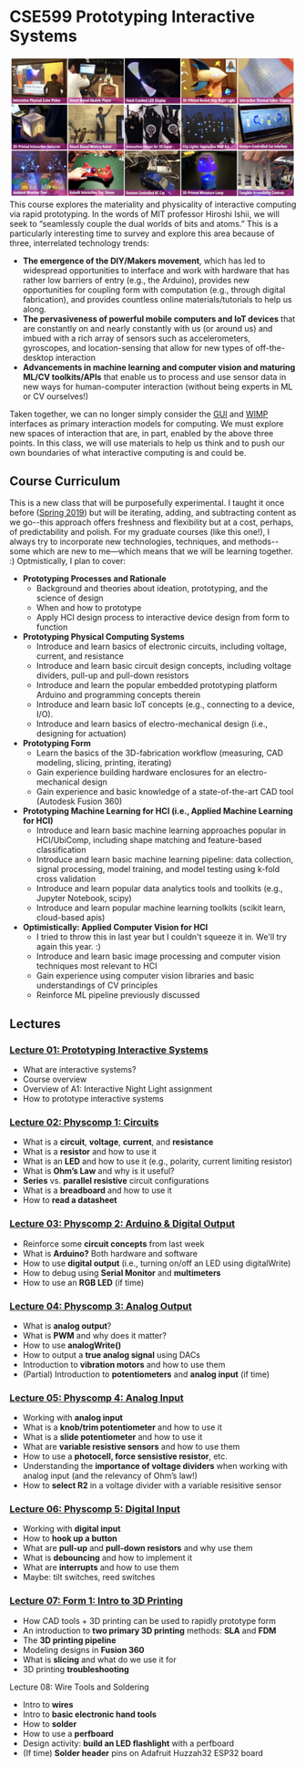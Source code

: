 # CSE599 Prototyping Interactive Systems
![Example assignments and projects from previous incarnations of this course: CMSC838f at UMD](https://github.com/jonfroehlich/CSE599Sp2019/blob/master/docs/ExampleAssignmentsAndProjects.jpg "Example assignments and projects")
This course explores the materiality and physicality of interactive computing via rapid prototyping. In the words of MIT professor Hiroshi Ishii, we will seek to “seamlessly couple the dual worlds of bits and atoms.” This is a particularly interesting time to survey and explore this area because of three, interrelated technology trends:

- **The emergence of the DIY/Makers movement**, which has led to widespread opportunities to interface and work with hardware that has rather low barriers of entry (e.g., the Arduino), provides new opportunities for coupling form with computation (e.g., through digital fabrication), and provides countless online materials/tutorials to help us along.
- **The pervasiveness of powerful mobile computers and IoT devices** that are constantly on and nearly constantly with us (or around us) and imbued with a rich array of sensors such as accelerometers, gyroscopes, and location-sensing that allow for new types of off-the-desktop interaction
- **Advancements in machine learning and computer vision and maturing ML/CV toolkits/APIs** that enable us to process and use sensor data in new ways for human-computer interaction (without being experts in ML or CV ourselves!)

Taken together, we can no longer simply consider the [GUI](https://en.wikipedia.org/wiki/Graphical_user_interface) and [WIMP](https://en.wikipedia.org/wiki/WIMP_%28computing) interfaces as primary interaction models for computing. We must explore new spaces of interaction that are, in part, enabled by the above three points. In this class, we will use materials to help us think and to push our own boundaries of what interactive computing is and could be. 

## Course Curriculum
This is a new class that will be purposefully experimental. I taught it once before ([Spring 2019](https://github.com/jonfroehlich/CSE599Sp2019)) but will be iterating, adding, and subtracting content as we go--this approach offers freshness and flexibility but at a cost, perhaps, of predictability and polish. For my graduate courses (like this one!), I always try to incorporate new technologies, techniques, and methods--some which are new to me—which means that we will be learning together. :) Optmistically, I plan to cover:

- **Prototyping Processes and Rationale**
  - Background and theories about ideation, prototyping, and the science of design
  - When and how to prototype
  - Apply HCI design process to interactive device design from form to function
- **Prototyping Physical Computing Systems**
  - Introduce and learn basics of electronic circuits, including voltage, current, and resistance
  - Introduce and learn basic circuit design concepts, including voltage dividers, pull-up and pull-down resistors
  - Introduce and learn the popular embedded prototyping platform Arduino and programming concepts therein
  - Introduce and learn basic IoT concepts (e.g., connecting to a device, I/O).
  - Introduce and learn basics of electro-mechanical design (i.e., designing for actuation)
- **Prototyping Form**
  - Learn the basics of the 3D-fabrication workflow (measuring, CAD modeling, slicing, printing, iterating)
  - Gain experience building hardware enclosures for an electro-mechanical design
  - Gain experience and basic knowledge of a state-of-the-art CAD tool (Autodesk Fusion 360)
- **Prototyping Machine Learning for HCI (i.e., Applied Machine Learning for HCI)**
  - Introduce and learn basic machine learning approaches popular in HCI/UbiComp, including shape matching and feature-based classification
  - Introduce and learn basic machine learning pipeline: data collection, signal processing, model training, and model testing using k-fold cross validation
  - Introduce and learn popular data analytics tools and toolkits (e.g., Jupyter Notebook, scipy)
  - Introduce and learn popular machine learning toolkits (scikit learn, cloud-based apis)
- **Optimistically: Applied Computer Vision for HCI**
  - I tried to throw this in last year but I couldn't squeeze it in. We'll try again this year. :)
  - Introduce and learn basic image processing and computer vision techniques most relevant to HCI
  - Gain experience using computer vision libraries and basic understandings of CV principles
  - Reinforce ML pipeline previously discussed
  
## Lectures
### [Lecture 01: Prototyping Interactive Systems](https://github.com/jonfroehlich/CSE599Au2019/blob/master/Lectures/CSE599_L01-PrototypingInteractiveSystems.pdf)
- What are interactive systems?
- Course overview
- Overview of A1: Interactive Night Light assignment
- How to prototype interactive systems

### [Lecture 02: Physcomp 1: Circuits](https://github.com/jonfroehlich/CSE599Au2019/blob/master/Lectures/CSE599_L02-PhysicalComputing1-Circuits.pdf)
- What is a **circuit**, **voltage**, **current**, and **resistance**
- What is a **resistor** and how to use it
- What is an **LED** and how to use it (e.g., polarity, current limiting resistor) 
- What is **Ohm’s Law** and why is it useful?
- **Series** vs. **parallel resistive** circuit configurations
- What is a **breadboard** and how to use it
- How to **read a datasheet**

### [Lecture 03: Physcomp 2: Arduino & Digital Output](https://github.com/jonfroehlich/CSE599Au2019/blob/master/Lectures/CSE599_L03-PhysicalComputing2-ArduinoAndOutput.pdf)
- Reinforce some **circuit concepts** from last week
- What is **Arduino?** Both hardware and software
- How to use **digital output** (i.e., turning on/off an LED using digitalWrite) 
- How to debug using **Serial Monitor** and **multimeters**
- How to use an **RGB LED** (if time)

### [Lecture 04: Physcomp 3: Analog Output](https://github.com/jonfroehlich/CSE599Au2019/blob/master/Lectures/CSE599_L04-PhysicalComputing3-AnalogOutput.pdf)
- What is **analog output**?
- What is **PWM** and why does it matter?
- How to use **analogWrite()**
- How to output a **true analog signal** using DACs
- Introduction to **vibration motors** and how to use them
- (Partial) Introduction to **potentiometers** and **analog input** (if time)

### [Lecture 05: Physcomp 4: Analog Input](https://github.com/jonfroehlich/CSE599Au2019/blob/master/Lectures/CSE599_L05-PhysicalComputing4-AnalogInput.pdf)
- Working with **analog input**
- What is a **knob/trim potentiometer** and how to use it
- What is a **slide potentiometer** and how to use it
- What are **variable resistive sensors** and how to use them
- How to use a **photocell, force sensistive resistor**, etc.
- Understanding the **importance of voltage dividers** when working with analog input (and the relevancy of Ohm’s law!)
- How to **select R2** in a voltage divider with a variable resisitive sensor

### [Lecture 06: Physcomp 5: Digital Input](https://github.com/jonfroehlich/CSE599Au2019/blob/master/Lectures/CSE599_L06-PhysicalComputing5-DigitalInput.pdf)
- Working with **digital input**
- How to **hook up a button**
- What are **pull-up** and **pull-down resistors** and why use them
- What is **debouncing** and how to implement it
- What are **interrupts** and how to use them
- Maybe: tilt switches, reed switches

### [Lecture 07: Form 1: Intro to 3D Printing](https://github.com/jonfroehlich/CSE599Au2019/blob/master/Lectures/CSE599_L07-PrototypingForm1-3DPrinting.pdf)
- How CAD tools + 3D printing can be used to rapidly prototype form
- An introduction to **two primary 3D printing** methods: **SLA** and **FDM**
- The **3D printing pipeline**
- Modeling designs in **Fusion 360**
- What is **slicing** and what do we use it for
- 3D printing **troubleshooting**

Lecture 08: Wire Tools and Soldering
- Intro to **wires**
- Intro to **basic electronic hand tools**
- How to **solder**
- How to use a **perfboard**
- Design activity: **build an LED flashlight** with a perfboard
- (If time) **Solder header** pins on Adafruit Huzzah32 ESP32 board
